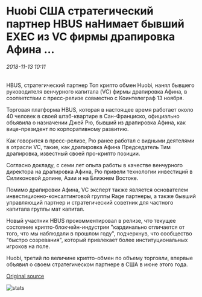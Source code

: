 # Huobi США стратегический партнер HBUS наНимает бывший EXEC из VC фирмы драпировка Афина ...

###### 2018-11-13 10:11

HBUS, стратегический партнер Топ крипто обмен Huobi, нанял бывшего руководителя венчурного капитала (VC) фирмы драпировка Афина, в соответствии с пресс-релизе совместно с Коинтелеграф 13 ноября.

Торговая платформа HBUS, которая в настоящее время работает около 40 человек в своей штаб-квартире в Сан-Франциско, официально объявила о назначении Джей Рю, бывший из драпировка Афина, как вице-президент по корпоративному развитию.

Как говорится в пресс-релизе, Рю ранее работал с видными деятелями в отрасли VC, такие, как драпировка Афина Председатель Тим драпировка, известный своей про-крипто позиции.

Согласно докладу, с семи лет опыта работы в качестве венчурного директора на драпировка Афина, Рю привели технологии инвестиций в Силиконовой долине, Азии и на Ближнем Востоке.

Помимо драпировки Афина, VC эксперт также является основателем инвестиционно-консалтинговой группы Rage партнеры, а также бывший управляющий партнер и стратегический советник для частного капитала группы мат капитал.

Новый участник HBUS прокомментировал в релизе, что текущее состояние крипто-блокчейн-индустрии "кардинально отличается от того, что мы наблюдали в прошлом году", подчеркнув, что сообщество "быстро созревания", который привлекает более институциональных игроков на поле.

Huobi, третий по величине крипто-обмен по объему торговли, впервые объявил о своем стратегическом партнере в США в июне этого года.

[Original source](https://cointelegraph.com/news/huobis-us-based-strategic-partner-hbus-hires-former-exec-of-vc-firm-draper-athena)

![stats](https://c.statcounter.com/11760860/0/a89fa40b/1/ "stats")